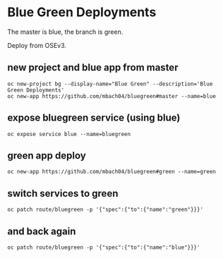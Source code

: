 # Blue Green Deployments

The master is blue, the branch is green.

Deploy from OSEv3.

## new project and blue app from master

    oc new-project bg --display-name="Blue Green" --description='Blue Green Deployments'
    oc new-app https://github.com/mbach04/bluegreen#master --name=blue

## expose bluegreen service (using blue)

    oc expose service blue --name=bluegreen

## green app deploy

    oc new-app https://github.com/mbach04/bluegreen#green --name=green

## switch services to green
    oc patch route/bluegreen -p '{"spec":{"to":{"name":"green"}}}'

## and back again
    oc patch route/bluegreen -p '{"spec":{"to":{"name":"blue"}}}'
